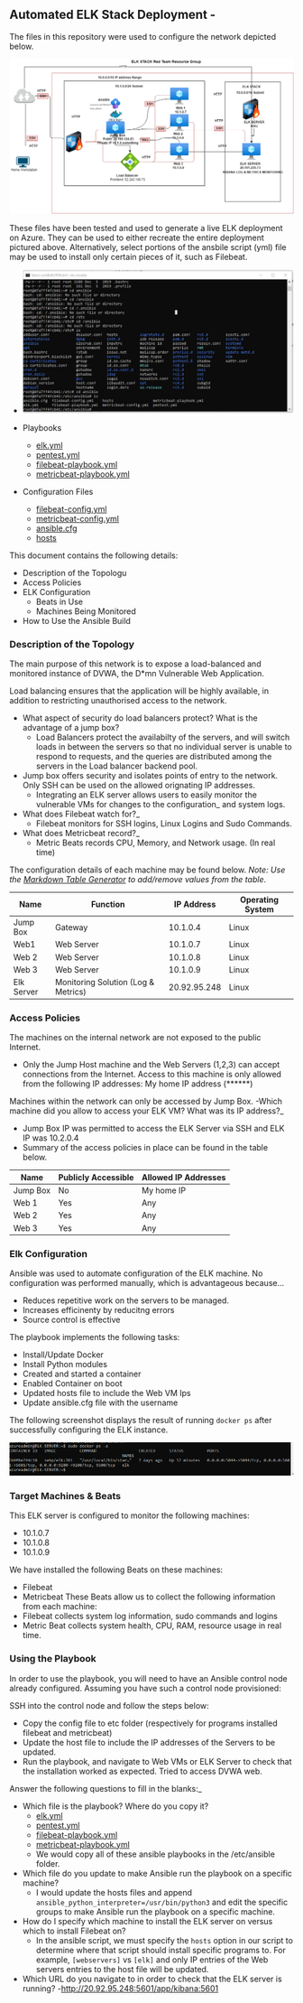 ## Automated ELK Stack Deployment -

The files in this repository were used to configure the network depicted below.

![TODO: Update the path with the name of your diagram](Diagrams/cloud-diagram.png)

These files have been tested and used to generate a live ELK deployment on Azure. They can be used to either recreate the entire deployment pictured above. Alternatively, select portions of the ansbile script (yml) file may be used to install only certain pieces of it, such as Filebeat.

- ![Screenshot of playbook](Diagrams/Ansible_Folder_Screenshot.jpg)

- Playbooks
  - [elk.yml](Ansible/elk.yml)
  - [pentest.yml](Ansible/pentest.yml)
  - [filebeat-playbook.yml](Ansible/filebeat-playbook.yml)
  - [metricbeat-playbook.yml](Ansible/metricbeat-playbook.yml)

  
- Configuration Files
  - [filebeat-config.yml](Ansible/filebeat-config.yml)
  - [metricbeat-config.yml](Ansible/metricbeat-config.yml)
  - [ansible.cfg](Ansible/ansible.cfg)
  - [hosts](Ansible/hosts.txt)

This document contains the following details:
- Description of the Topologu
- Access Policies
- ELK Configuration
  - Beats in Use
  - Machines Being Monitored
- How to Use the Ansible Build


### Description of the Topology

The main purpose of this network is to expose a load-balanced and monitored instance of DVWA, the D*mn Vulnerable Web Application.

Load balancing ensures that the application will be highly available, in addition to restricting unauthorised access to the network.
- What aspect of security do load balancers protect? What is the advantage of a jump box?
  - Load Balancers protect the availabilty of the servers, and will switch loads in between the servers so that no individual server is unable to respond to requests, and the queries are distributed among the servers in the Load balancer backend pool.
- Jump box offers security and isolates points of entry to the network. Only SSH can be used on the allowed orignating IP addresses.
  - Integrating an ELK server allows users to easily monitor the vulnerable VMs for changes to the configuration_ and system logs.
- What does Filebeat watch for?_
  - Filebeat monitors for SSH logins, Linux Logins and Sudo Commands.
- What does Metricbeat record?_
  - Metric Beats records CPU, Memory, and Network usage. (In real time)

The configuration details of each machine may be found below.
_Note: Use the [Markdown Table Generator](http://www.tablesgenerator.com/markdown_tables) to add/remove values from the table_.

| Name     | Function | IP Address | Operating System |
|----------|----------|------------|------------------|
| Jump Box | Gateway  | 10.1.0.4   | Linux            |
| Web1  |      Web Server    |         10.1.0.7   |     Linux             |
|Web 2   |    Web Server      |        10.1.0.8         |   Linux          |
| Web 3   |   Web Server       |        10.1.0.9         |     Linux          |
| Elk Server   |   Monitoring Solution (Log & Metrics)       | 20.92.95.248           |   Linux               |

### Access Policies

The machines on the internal network are not exposed to the public Internet. 

- Only the Jump Host machine and the Web Servers (1,2,3) can accept connections from the Internet. Access to this machine is only allowed from the following IP addresses: My home IP address (******)


Machines within the network can only be accessed by Jump Box.
-Which machine did you allow to access your ELK VM? What was its IP address?_
- Jump Box IP was permitted to access the ELK Server via SSH and ELK IP was 10.2.0.4
- Summary of the access policies in place can be found in the table below.

| Name     | Publicly Accessible | Allowed IP Addresses |
|----------|---------------------|----------------------|
| Jump Box | No             | My home IP|
|   Web 1       |      Yes               |         Any             |
|      Web 2    |       Yes              |           Any           |
|      Web 3   |        Yes             |         Any             |

### Elk Configuration

Ansible was used to automate configuration of the ELK machine. No configuration was performed manually, which is advantageous because...
- Reduces repetitive work on the servers to be managed.
- Increases efficinenty by reducitng errors
- Source control is effective

The playbook implements the following tasks:
- Install/Update Docker
- Install Python modules
- Created and started a container
- Enabled Container on boot
- Updated hosts file to include the Web VM Ips
- Update ansible.cfg file with the username

The following screenshot displays the result of running `docker ps` after successfully configuring the ELK instance.

![Docker-output](Diagrams/docker-output.png)

### Target Machines & Beats
This ELK server is configured to monitor the following machines:
- 10.1.0.7
- 10.1.0.8
- 10.1.0.9

We have installed the following Beats on these machines:
- Filebeat
- Metricbeat
These Beats allow us to collect the following information from each machine:
- Filebeat collects system log information, sudo commands and logins
- Metric Beat collects system health, CPU, RAM, resource usage in real time.

### Using the Playbook
In order to use the playbook, you will need to have an Ansible control node already configured. Assuming you have such a control node provisioned: 

SSH into the control node and follow the steps below:
- Copy the config file to etc folder (respectively for programs installed filebeat and metricbeat)
- Update the host file to include the IP addresses of the Servers to be updated.
- Run the playbook, and navigate to  Web VMs or ELK Server to check that the installation worked as expected. Tried to access DVWA web.

Answer the following questions to fill in the blanks:_
- Which file is the playbook? Where do you copy it?
  - [elk.yml](Ansible/elk.yml)
  - [pentest.yml](Ansible/pentest.yml)
  - [filebeat-playbook.yml](Ansible/filebeat-playbook.yml)
  - [metricbeat-playbook.yml](Ansible/metricbeat-playbook.yml)
  - We would copy all of these ansible playbooks in the /etc/ansible folder.
- Which file do you update to make Ansible run the playbook on a specific machine?
  - I would update the hosts files and append `ansible_python_interpreter=/usr/bin/python3` and edit the specific groups to make Ansible run the playbook on a specific machine.
- How do I specify which machine to install the ELK server on versus which to install Filebeat on?
  - In the ansible script, we must specify the `hosts` option in our script to determine where that script should install specific programs to. For example, `[webservers]` vs `[elk]` and only IP entries of the Web servers entries to the host file  will be updated.
- Which URL do you navigate to in order to check that the ELK server is running?
  -http://20.92.95.248:5601/app/kibana:5601


